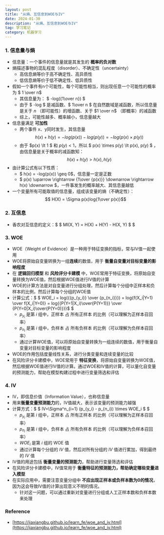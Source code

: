 ```yaml
---
layout: post
title: "从熵、互信息到WOE与IV"
date: 2024-01-30
description: "从熵、互信息到WOE与IV"
tag: 学习笔记
category: 机器学习
---
```


### 1. 信息量与熵
- 信息量：一个事件的信息量就是其发生的 **概率的负对数**
- 熵描述事物的混乱程度（disorder）、不确定性（uncertainty）
	+ 高信息熵等价于高不确定性、高异质性
	+ 低信息熵等价于低不确定性、低异质性
- 假如一个事件有n个可能性，每个可能性相当，则出现任意一个可能性的概率为 $ 1 \over n$
	+ 其信息量为： $ -log({1\over n}) $
	+ 由于 $ -log $ 是减函数、$ 1\over n $ 在自然数域是减函数，所以信息量是关于 $n$ （即可能性）的增函数、关于 $1 \over n$ （即概率）的减函数
	+ 综上，可能性越多、概率越小，信息量越大
- 信息量满足 **可加性**
	+ 两个事件 x、y同时发生，其信息量 $$ h(x) + h(y) = -log(p(x)) - log(p(y)) = -log(p(x) \times p(y)) $$
	+ 由于 $p(x) \lt 1 $ 和 $p(y) \lt 1$，所以 $ p(x) \times p(y) \lt p(x), p(y) $ ，由信息量是关于概率的减函数知：$$ h(x) + h(y) > h(x), h(y) $$
- 由计算公式有以下性质：
	+ $ h(x) = -log(p(x)) \geq 0$，信息量一定是正数
	+ $ p(x) \uparrow  \rightarrow  {1\over {p(x)}} \downarrow \rightarrow h(x) \downarrow  $，一件事发生的概率越大、其信息量越低
- 一个变量所有可能取值的信息量，组成该变量的熵（不确定性）：$$ H(X) = \Sigma p(x)log{1\over p(x)}$$

### 2. 互信息
- 香农对互信息的定义：$ $ MI(X, Y) = H(X) + H(Y) - H(X, Y) $ $

### 3. WOE
- WOE（Weight of Evidence）是一种用于特征变换的指标，常与IV值一起使用
- WOE将原始自变量转换为一组**连续**的数值，用于 **衡量自变量对目标变量的影响程度**
- 在 **逻辑回归模型** 和 **风险评分卡建模** 中，WOE常用于特征变换，将原始自变量转换为WOE值，然后根据WOE值进行IV值的计算
- WOE的计算方法是对自变量进行分组处理，然后计算每个分组中正样本和负样本的比例，然后计算每个分组的WOE值
- 计算公式：$ $ WOE_i = log({{p_{y_i}} \over {p_{n_i}}}) = log{f(X_i|Y=1) \over f(X_i|Y=0)} = log{{P(Y=1|X_i)\over{P(Y=1)}} \over {P(Y=0|X_i)\over{P(Y=0)}}}$ $
	+ $p_{y_i}$ 是第 $i$ 组中，正样本 占 所有正样本 的比例（可以理解为正样本召回率）
	+ $p_{n_i}$ 是第 $i$ 组中，负样本 占 所有负样本 的比例（可以理解为负样本召回率）
	+ 通过计算WOE值，可以将原始自变量转换为一组连续的数值，用于衡量自变量对目标变量的影响程度
- WOE的作用包括度量线性关系，进行分类变量和连续变量的比较
- 在风险评分卡建模中，WOE常用于 **特征变换**，将原始自变量转换为WOE值，然后根据WOE值进行IV值的计算。通过WOE和IV值的计算，可以量化自变量的预测能力，帮助在模型构建过程中进行变量筛选和评估

### 4. IV
- IV，即信息价值（Information Value），也称信息量
- 用来**衡量变量预测能力**的，IV值越大，表示该变量的预测能力越强
- 计算方式：$ $ IV=\Sigma^n_{i=1} (p_{y_i} - p_{n_i}) \times WOE_i $ $
	+ $p_{y_i}$ 是第 $i$ 组中，正样本 占 所有正样本 的比例（可以理解为正样本召回率）
	+ $p_{n_i}$ 是第 $i$ 组中，负样本 占 所有负样本 的比例（可以理解为负样本召回率）
	+ $WOE_i$ 是第 $i$ 组的 WOE 值
	+ 通过计算每个分组的 $IV$ 值，然后对所有分组的 $IV$ 值进行累加，得到最终的 $IV$ 值
- IV值的用途包括 **衡量变量的预测能力**，帮助进行变量筛选和评估
- 在风险评分卡建模中，IV值常用于 **衡量特征的预测能力，帮助确定哪些变量进入模型**
- 在实际应用中，需要注意变量分组中 **不应出现正样本或负样本数为0的情况**，因为这会导致IV值的计算出现意义不明的情况。
	+ 针对这一问题，可以通过重新对变量进行分组或人工正样本数和负样本数来处理

### Reference
- [https://jiaxiangbu.github.io/learn_fe/woe_and_iv.html](https://jiaxiangbu.github.io/learn_fe/woe_and_iv.html)
